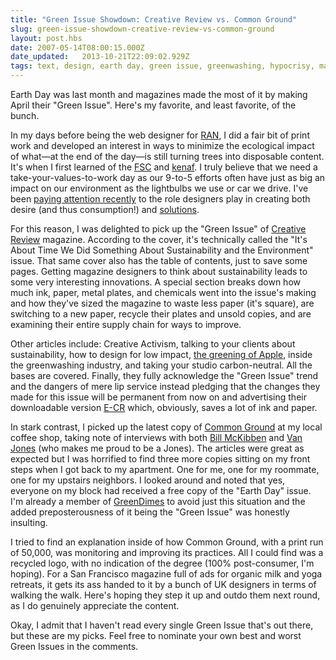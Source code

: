 ```yaml
---
title: "Green Issue Showdown: Creative Review vs. Common Ground"
slug: green-issue-showdown-creative-review-vs-common-ground
layout: post.hbs
date: 2007-05-14T08:00:15.000Z
date_updated:   2013-10-21T22:09:02.929Z
tags: text, design, earth day, green issue, greenwashing, hypocrisy, magazine, sustainability
---
```


Earth Day was last month and magazines made the most of it by making April their "Green Issue". Here's my favorite, and least favorite, of the bunch.<!--more-->

In my days before being the web designer for <a href="http://ran.org/" title="RAN.org">RAN</a>, I did a fair bit of print work and developed an interest in ways to minimize the ecological impact of what&mdash;at the end of the day&mdash;is still turning trees into disposable content. It's when I first learned of the <a href="http://credibleforestcertification.org/" title="CredibleForestCertification.org">FSC</a> and <a href="http://en.wikipedia.org/wiki/Kenaf" title="Kenaf on Wikipedia">kenaf</a>. I truly believe that we need a take-your-values-to-work day as our 9-to-5 efforts often have just as big an impact on our environment as the lightbulbs we use or car we drive. I've been <a href="http://www.sunshocked.com/stanifesto/archives/design-and-social-change/" title="'Design and social change' on Stanifesto">paying attention recently</a> to the role designers play in creating both desire (and thus consumption!) and <a href="http://www.worldchanging.com/" title="Worldchanging.com">solutions</a>.

For this reason, I was delighted to pick up the "Green Issue" of <a href="http://www.creativereview.co.uk/" title="CreativeReview.co.uk">Creative Review</a> magazine. According to the cover, it's technically called the "It's About Time We Did Something About Sustainability and the Environment" issue. That same cover also has the table of contents, just to save some pages. Getting magazine designers to think about sustainability leads to some very interesting innovations. A special section breaks down how much ink, paper, metal plates, and chemicals went into the issue's making and how they've sized the magazine to waste less paper (it's square), are switching to a new paper, recycle their plates and unsold copies, and are examining their entire supply chain for ways to improve.

Other articles include: Creative Activism, talking to your clients about sustainability, how to design for low impact, <a href="http://www.apple.com/hotnews/agreenerapple/" title="A Greener Apple">the greening of Apple</a>, inside the greenwashing industry, and taking your studio carbon-neutral. All the bases are covered. Finally, they fully acknowledge the "Green Issue" trend and the dangers of mere lip service instead pledging that the changes they made for this issue will be permanent from now on and advertising their downloadable version <a href="http://www.creativereview.co.uk/e-cr/" title="E-CR">E-CR</a> which, obviously, saves a lot of ink and paper.

In stark contrast, I picked up the latest copy of <a href="http://commongroundmag.com/" title="CommonGround Magazine">Common Ground</a> at my local coffee shop, taking note of interviews with both <a href="http://www.billmckibben.com/" title="BillMcKibben.com">Bill McKibben</a> and <a href="http://grist.org/news/maindish/2007/03/20/vanjones/index.html" title="Van's interview on Grist">Van Jones</a> (who makes me proud to be a Jones). The articles were great as expected but I was horrified to find three more copies sitting on my front steps when I got back to my apartment. One for me, one for my roommate, one for my upstairs neighbors. I looked around and noted that yes, everyone on my block had received a free copy of the "Earth Day" issue. I'm already a member of <a href="http://www.greendimes.com/" title="GreenDimes.com">GreenDimes</a> to avoid just this situation and the added preposterousness of it being the "Green Issue" was honestly insulting.

I tried to find an explanation inside of how Common Ground, with a print run of 50,000, was monitoring and improving its practices. All I could find was a recycled logo, with no indication of the degree (100% post-consumer, I'm hoping). For a San Francisco magazine full of ads for organic milk and yoga retreats, it gets its ass handed to it by a bunch of UK designers in terms of walking the walk. Here's hoping they step it up and outdo them next round, as I do genuinely appreciate the content.

Okay, I admit that I haven't read every single Green Issue that's out there, but these are my picks. Feel free to nominate your own best and worst Green Issues in the comments.
